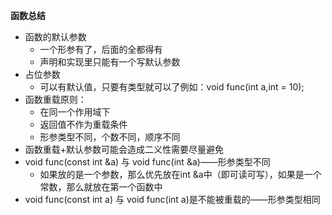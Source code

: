 **函数总结**
* 函数的默认参数
  * 一个形参有了，后面的全都得有
  * 声明和实现里只能有一个写默认参数
* 占位参数
  * 可以有默认值，只要有类型就可以了例如：void func(int a,int = 10);
* 函数重载原则：
  * 在同一个作用域下
  * 返回值不作为重载条件
  * 形参类型不同，个数不同，顺序不同
* 函数重载+默认参数可能会造成二义性需要尽量避免
* void func(const int &a) 与 void func(int &a)——形参类型不同
  * 如果放的是一个参数，那么优先放在int &a中（即可读可写），如果是一个常数，那么就放在第一个函数中
* void func(const int a) 与 void func(int a)是不能被重载的——形参类型相同